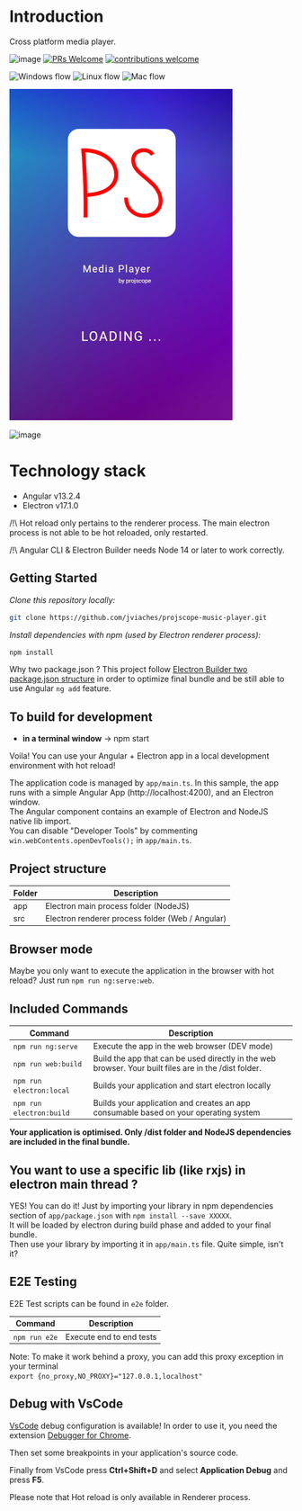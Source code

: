 # Introduction
Cross platform media player.

![image](https://camo.githubusercontent.com/2a5fce6001dad9f9581fbc18d2449c020278698a9b80432052af16d2625f6b1d/68747470733a2f2f696d672e736869656c64732e696f2f62616467652f6d61696e7461696e65642d7965732d627269676874677265656e)
[![PRs Welcome](https://img.shields.io/badge/PRs-welcome-brightgreen.svg?style=flat-square)](https://makeapullrequest.com)
[![contributions welcome](https://img.shields.io/badge/contributions-welcome-brightgreen.svg?style=flat)](https://github.com/jviaches/projscope-music-player/issues)


![Windows flow](https://github.com/jviaches/projscope-music-player/actions/workflows/windows.yml/badge.svg)
![Linux flow](https://github.com/jviaches/projscope-music-player/actions/workflows/ubuntu.yml/badge.svg)
![Mac flow](https://github.com/jviaches/projscope-music-player/actions/workflows/macos.yml/badge.svg)

![image](https://github.com/jviaches/projscope-music-player/blob/main/src/assets/icons/electron.bmp)


![image](https://user-images.githubusercontent.com/1269552/161130816-9af13350-ae78-433f-bdc7-eebae8769fbf.png)

# Technology stack
- Angular v13.2.4
- Electron v17.1.0

/!\ Hot reload only pertains to the renderer process. The main electron process is not able to be hot reloaded, only restarted.

/!\ Angular CLI & Electron Builder needs Node 14 or later to work correctly.

## Getting Started

*Clone this repository locally:*

``` bash
git clone https://github.com/jviaches/projscope-music-player.git
```

*Install dependencies with npm (used by Electron renderer process):*

``` bash
npm install
```

Why two package.json ? This project follow [Electron Builder two package.json structure](https://www.electron.build/tutorials/two-package-structure) in order to optimize final bundle and be still able to use Angular `ng add` feature.

## To build for development

- **in a terminal window** -> npm start

Voila! You can use your Angular + Electron app in a local development environment with hot reload!

The application code is managed by `app/main.ts`. In this sample, the app runs with a simple Angular App (http://localhost:4200), and an Electron window. \
The Angular component contains an example of Electron and NodeJS native lib import. \
You can disable "Developer Tools" by commenting `win.webContents.openDevTools();` in `app/main.ts`.

## Project structure

| Folder | Description                                      |
|--------|--------------------------------------------------|
| app    | Electron main process folder (NodeJS)            |
| src    | Electron renderer process folder (Web / Angular) |

## Browser mode

Maybe you only want to execute the application in the browser with hot reload? Just run `npm run ng:serve:web`.

## Included Commands

| Command                  | Description                                                                                           |
|--------------------------|-------------------------------------------------------------------------------------------------------|
| `npm run ng:serve`       | Execute the app in the web browser (DEV mode)                                                         |
| `npm run web:build`      | Build the app that can be used directly in the web browser. Your built files are in the /dist folder. |
| `npm run electron:local` | Builds your application and start electron locally                                                    |
| `npm run electron:build` | Builds your application and creates an app consumable based on your operating system                  |

**Your application is optimised. Only /dist folder and NodeJS dependencies are included in the final bundle.**

## You want to use a specific lib (like rxjs) in electron main thread ?

YES! You can do it! Just by importing your library in npm dependencies section of `app/package.json` with `npm install --save XXXXX`. \
It will be loaded by electron during build phase and added to your final bundle. \
Then use your library by importing it in `app/main.ts` file. Quite simple, isn't it?

## E2E Testing

E2E Test scripts can be found in `e2e` folder.

| Command       | Description               |
|---------------|---------------------------|
| `npm run e2e` | Execute end to end tests  |

Note: To make it work behind a proxy, you can add this proxy exception in your terminal  
`export {no_proxy,NO_PROXY}="127.0.0.1,localhost"`

## Debug with VsCode

[VsCode](https://code.visualstudio.com/) debug configuration is available! In order to use it, you need the extension [Debugger for Chrome](https://marketplace.visualstudio.com/items?itemName=msjsdiag.debugger-for-chrome).

Then set some breakpoints in your application's source code.

Finally from VsCode press **Ctrl+Shift+D** and select **Application Debug** and press **F5**.

Please note that Hot reload is only available in Renderer process.
